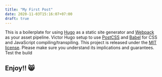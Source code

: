 ```yaml
---
title: "My First Post"
date: 2020-11-03T15:16:07+07:00
draft: true
---
```


This is a boilerplate for using [Hugo](https://gohugo.io/) as a static site generator and [Webpack](https://webpack.js.org/) as your asset pipeline. Victor Hugo setup to use [PostCSS](http://postcss.org/) and [Babel](https://babeljs.io/) for CSS and JavaScript compiling/transpiling. This project is released under the [MIT license](LICENSE). Please make sure you understand its implications and guarantees.
Test the build
## Enjoy!! 😸
